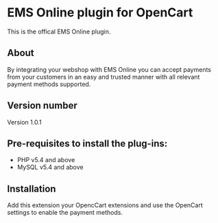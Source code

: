 # EMS Online plugin for OpenCart
This is the offical EMS Online plugin.

## About

By integrating your webshop with EMS Online you can accept payments from your customers in an easy and trusted manner with all relevant payment methods supported.

## Version number
Version 1.0.1

## Pre-requisites to install the plug-ins: 
- PHP v5.4 and above
- MySQL v5.4 and above

## Installation
Add this extension your OpencCart extensions and use the OpenCart settings to enable the payment methods.
